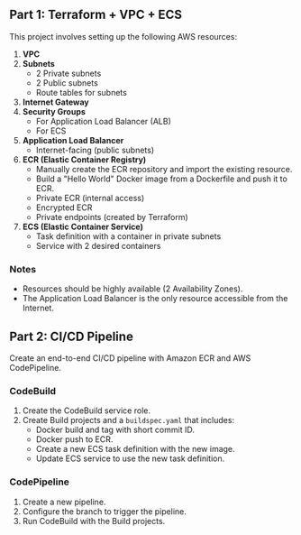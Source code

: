 ## Part 1: Terraform + VPC + ECS

This project involves setting up the following AWS resources:

1. **VPC**
2. **Subnets**
   - 2 Private subnets
   - 2 Public subnets
   - Route tables for subnets
3. **Internet Gateway**
4. **Security Groups**
   - For Application Load Balancer (ALB)
   - For ECS
5. **Application Load Balancer**
   - Internet-facing (public subnets)
6. **ECR (Elastic Container Registry)**
   - Manually create the ECR repository and import the existing resource.
   - Build a "Hello World" Docker image from a Dockerfile and push it to ECR.
   - Private ECR (internal access)
   - Encrypted ECR
   - Private endpoints (created by Terraform)
7. **ECS (Elastic Container Service)**
   - Task definition with a container in private subnets
   - Service with 2 desired containers

### Notes
- Resources should be highly available (2 Availability Zones).
- The Application Load Balancer is the only resource accessible from the Internet.

## Part 2: CI/CD Pipeline

Create an end-to-end CI/CD pipeline with Amazon ECR and AWS CodePipeline.

### CodeBuild
1. Create the CodeBuild service role.
2. Create Build projects and a `buildspec.yaml` that includes:
   - Docker build and tag with short commit ID.
   - Docker push to ECR.
   - Create a new ECS task definition with the new image.
   - Update ECS service to use the new task definition.

### CodePipeline
1. Create a new pipeline.
2. Configure the branch to trigger the pipeline.
3. Run CodeBuild with the Build projects.
